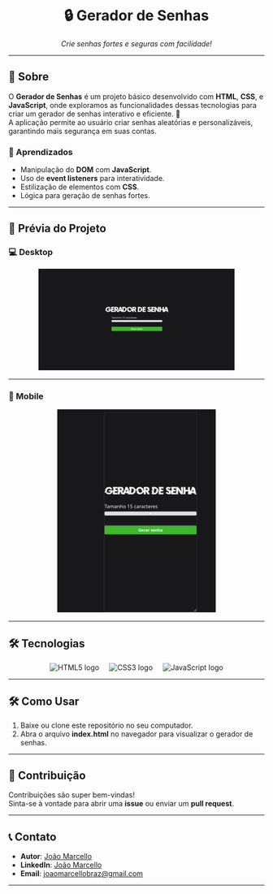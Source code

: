 <h1 align="center">🔒 Gerador de Senhas</h1>

<p align="center">
  <i>Crie senhas fortes e seguras com facilidade!</i>
</p>

---

## 📖 Sobre

O **Gerador de Senhas** é um projeto básico desenvolvido com **HTML**, **CSS**, e **JavaScript**, onde exploramos as funcionalidades dessas tecnologias para criar um gerador de senhas interativo e eficiente. 🌟  
A aplicação permite ao usuário criar senhas aleatórias e personalizáveis, garantindo mais segurança em suas contas.

### 🚀 Aprendizados
- Manipulação do **DOM** com **JavaScript**.
- Uso de **event listeners** para interatividade.
- Estilização de elementos com **CSS**.
- Lógica para geração de senhas fortes.

---

## 🌟 Prévia do Projeto

### 💻 Desktop
<div align="center">
  <img height="200" src="https://github.com/Joaomarcellodev/Gerador-de-senha/blob/main/git/desktop.png?raw=true" alt="Prévia do Gerador de Senhas no Desktop" />
</div>

---

### 📱 Mobile
<div align="center">
  <img height="400" src="https://github.com/Joaomarcellodev/Gerador-de-senha/blob/main/git/mobile.png?raw=true" alt="Prévia do Gerador de Senhas no Mobile" />
</div>

---

## 🛠️ Tecnologias
<div align="center">
  <img src="https://cdn.jsdelivr.net/gh/devicons/devicon/icons/html5/html5-original.svg" height="60" alt="HTML5 logo" />
  <img width="12" />
  <img src="https://cdn.jsdelivr.net/gh/devicons/devicon/icons/css3/css3-original.svg" height="60" alt="CSS3 logo" />
  <img width="12" />
  <img src="https://cdn.jsdelivr.net/gh/devicons/devicon/icons/javascript/javascript-original.svg" height="60" alt="JavaScript logo" />
</div>

---

## 🛠️ Como Usar

1. Baixe ou clone este repositório no seu computador.
2. Abra o arquivo **index.html** no navegador para visualizar o gerador de senhas.

---

## 🌟 Contribuição

Contribuições são super bem-vindas!  
Sinta-se à vontade para abrir uma **issue** ou enviar um **pull request**.

---

## 📞 Contato

- **Autor**: [João Marcello](https://github.com/Joaomarcellodev)  
- **LinkedIn**: [João Marcello](https://www.linkedin.com/in/joaomarcellodev/)  
- **Email**: joaomarcellobraz@gmail.com  

---
